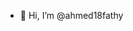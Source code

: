 - 👋 Hi, I’m @ahmed18fathy



<!---
ahmed18fathy/ahmed18fathy is a ✨ special ✨ repository because its `README.md` (this file) appears on your GitHub profile.
You can click the Preview link to take a look at your changes.
--->
